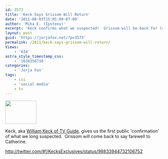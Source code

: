 ```yaml
---
id: 3573
title: 'Keck Says Grissom Will Return'
date: '2011-08-03T15:05:09-07:00'
author: 'Mika E. (Ipstenu)'
excerpt: 'Keck confirms what we suspected!  Grissom will be back for (at least) one episode.'
layout: post
guid: 'https://jorjafox.net/?p=3573'
permalink: /2011/keck-says-grissom-will-return/
Views:
    - '634'
astra_style_timestamp_css:
    - '1634358710'
categories:
    - 'Jorja Fox'
tags:
    - csi
    - 'social media'
    - tv
---
```


<img class="alignleft size-thumbnail wp-image-3574" title="csi-old" src="//static.jorjafox.net/wordpress/2011/08/csi-old-210x140.jpg" alt="" width="100" height="75" />

Keck, aka <a href="http://www.tvguide.com/keywords/kecks-exclusives">William Keck of TV Guide</a>, gives us the first public 'confirmation' of what we long suspected.  Grissom will come back to say farewell to Catherine.

http://twitter.com/#!/KecksExclusives/status/98833944732106752